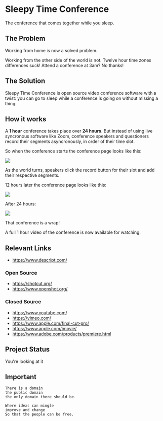 # Sleepy Time Conference

The conference that comes together while you sleep.

## The Problem

Working from home is now a solved problem.

Working from the other side of the world is not. Twelve
hour time zones differences suck! Attend a conference
at 3am? No thanks!

## The Solution

Sleepy Time Conference is open source video conference
software with a twist: you can go to sleep while a
conference is going on without missing a thing.

## How it works

A **1 hour** conference takes place over **24 hours**.
But instead of using live syncronous software like
Zoom, conference speakers and questioners record their
segments asyncronously, in order of their time slot.

So when the conference starts the conference page looks like
this:

<img src="start.jpg" />

As the world turns, speakers click the record button for
their slot and add their respective segments.

12 hours later the conference page looks like this:

<img src="halfway.jpg" />

After 24 hours:

<img src="done.jpg" />

That conference is a wrap!

A full 1 hour video of the conference is now available for
watching.

## Relevant Links

- https://www.descript.com/

### Open Source

- https://shotcut.org/
- https://www.openshot.org/

### Closed Source

- https://www.youtube.com/
- https://vimeo.com/
- https://www.apple.com/final-cut-pro/
- https://www.apple.com/imovie/
- https://www.adobe.com/products/premiere.html

## Project Status

You're looking at it

## Important

    There is a domain
    the public domain
    the only domain there should be.
    
    Where ideas can mingle
    improve and change
    So that the people can be free.


